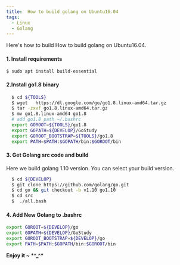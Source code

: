 ```yaml
---
title:  How to build golang on Ubuntu16.04
tags:
  - Linux
  - Golang
---
```


Here's how to build How to build golang on Ubuntu16.04.

<!--more-->

#### 1. Install requirements

```
$ sudo apt install build-essential
```

#### 2.Install go1.8 binary

```bash
  $ cd ${TOOLS}
  $ wget   https://dl.google.com/go/go1.8.linux-amd64.tar.gz
  $ tar -zxvf go1.8.linux-amd64.tar.gz
  $ mv go1.8.linux-amd64 go1.8
  # add go1.8 path ~/.bashrc
  export GOROOT=${TOOLS}/go1.8
  export GOPATH=${DEVELOP}/GoStudy
  export GOROOT_BOOTSTRAP=${TOOLS}/go1.8
  export PATH=$PATH:$GOPATH/bin:$GOROOT/bin
```

#### 3. Get Golang src code and build
Here we build golang 1.10 version. You can select your build version.
```bash
  $ cd ${DEVELOP}
  $ git clone https://github.com/golang/go.git
  $ cd go && git checkout -b v1.10 go1.10
  $ cd src
  $  ./all.bash
```

#### 4. Add New Golang to .bashrc

```bash
export GOROOT=${DEVELOP}/go
export GOPATH=${DEVELOP}/GoStudy
export GOROOT_BOOTSTRAP=${DEVELOP}/go
export PATH=$PATH:$GOPATH/bin:$GOROOT/bin
```

<b>Enjoy it ~  \*^_^\* <b/>
